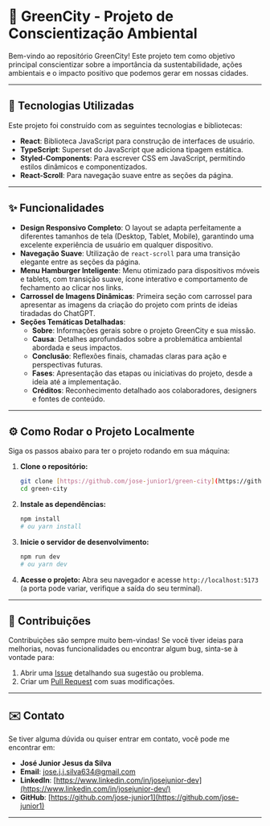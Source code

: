 # 🌳 GreenCity - Projeto de Conscientização Ambiental



Bem-vindo ao repositório GreenCity! Este projeto tem como objetivo principal conscientizar sobre a importância da sustentabilidade, ações ambientais e o impacto positivo que podemos gerar em nossas cidades.

---

## 🚀 Tecnologias Utilizadas

Este projeto foi construído com as seguintes tecnologias e bibliotecas:

* **React**: Biblioteca JavaScript para construção de interfaces de usuário.
* **TypeScript**: Superset do JavaScript que adiciona tipagem estática.
* **Styled-Components**: Para escrever CSS em JavaScript, permitindo estilos dinâmicos e componentizados.
* **React-Scroll**: Para navegação suave entre as seções da página.

---

## ✨ Funcionalidades

* **Design Responsivo Completo**: O layout se adapta perfeitamente a diferentes tamanhos de tela (Desktop, Tablet, Mobile), garantindo uma excelente experiência de usuário em qualquer dispositivo.
* **Navegação Suave**: Utilização de `react-scroll` para uma transição elegante entre as seções da página.
* **Menu Hamburger Inteligente**: Menu otimizado para dispositivos móveis e tablets, com transição suave, ícone interativo e comportamento de fechamento ao clicar nos links.
* **Carrossel de Imagens Dinâmicas**: Primeira seção com carrossel para apresentar as imagens da criação do projeto com prints de ideias tiradadas do ChatGPT.
* **Seções Temáticas Detalhadas**:
    * **Sobre**: Informações gerais sobre o projeto GreenCity e sua missão.
    * **Causa**: Detalhes aprofundados sobre a problemática ambiental abordada e seus impactos.
    * **Conclusão**: Reflexões finais, chamadas claras para ação e perspectivas futuras.
    * **Fases**: Apresentação das etapas ou iniciativas do projeto, desde a ideia até a implementação.
    * **Créditos**: Reconhecimento detalhado aos colaboradores, designers e fontes de conteúdo.

---

## ⚙️ Como Rodar o Projeto Localmente

Siga os passos abaixo para ter o projeto rodando em sua máquina:

1.  **Clone o repositório:**
    ```bash
    git clone [https://github.com/jose-junior1/green-city](https://github.com/jose-junior1/green-city)
    cd green-city
    ```

2.  **Instale as dependências:**
    ```bash
    npm install
    # ou yarn install
    ```

3.  **Inicie o servidor de desenvolvimento:**
    ```bash
    npm run dev
    # ou yarn dev
    ```

4.  **Acesse o projeto:**
    Abra seu navegador e acesse `http://localhost:5173` (a porta pode variar, verifique a saída do seu terminal).

---

## 🤝 Contribuições

Contribuições são sempre muito bem-vindas! Se você tiver ideias para melhorias, novas funcionalidades ou encontrar algum bug, sinta-se à vontade para:

1.  Abrir uma [Issue](https://github.com/SEU_USUARIO/green-city/issues) detalhando sua sugestão ou problema.
2.  Criar um [Pull Request](https://github.com/SEU_USUARIO/green-city/pulls) com suas modificações.

---

## ✉️ Contato

Se tiver alguma dúvida ou quiser entrar em contato, você pode me encontrar em:

* **José Junior Jesus da Silva**
* **Email**: jose.j.j.silva634@gmail.com
* **LinkedIn**: [https://www.linkedin.com/in/josejunior-dev](https://www.linkedin.com/in/josejunior-dev/)
* **GitHub**: [https://github.com/jose-junior1](https://github.com/jose-junior1)

---